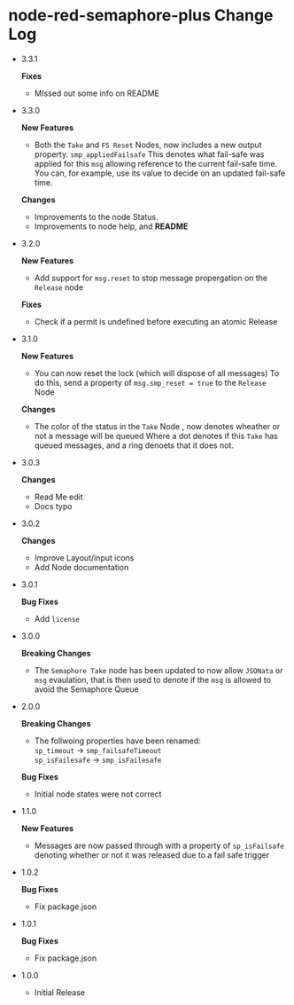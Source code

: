 # node-red-semaphore-plus Change Log

- 3.3.1

  **Fixes**
  
    - MIssed out some info on README

- 3.3.0
      
   **New Features**
  
    - Both the `Take` and `FS Reset` Nodes, now includes a new output property.
      `smp_appliedFailsafe` This denotes what fail-safe was applied for this `msg` allowing reference to the current fail-safe time.
      You can, for example, use its value to decide on an updated fail-safe time.


   **Changes**

    - Improvements to the node Status.
    - Improvements to node help, and **README**


- 3.2.0
      
   **New Features**
  
    - Add support for `msg.reset` to stop message propergation on the `Release` node

  **Fixes**
  
    - Check if a permit is undefined before executing an atomic Release

- 3.1.0
      
   **New Features**
  
    - You can now reset the lock (which will dispose of all messages)
      To do this, send a property of `msg.smp_reset = true` to the `Release` Node

   **Changes**

    - The color of the status in the `Take` Node , now denotes wheather or not a message will be queued 
      Where a dot denotes if this `Take` has queued messages, and a ring denoets that it does not. 


- 3.0.3
      
   **Changes**
  
    - Read Me edit
    - Docs typo

- 3.0.2
      
   **Changes**
  
    - Improve Layout/input icons
    - Add Node documentation 

- 3.0.1
      
   **Bug Fixes**
  
    - Add `license`

- 3.0.0
      
   **Breaking Changes**
  
    - The `Semaphore Take` node has been updated to now allow `JSONata` or `msg` evaulation,
      that is then used to denote if the `msg` is allowed to avoid the Semaphore Queue


- 2.0.0
      
   **Breaking Changes**
  
    - The follwoing properties have been renamed:  
      `sp_timeout` -> `smp_failsafeTimeout`  
      `sp_isFailesafe` -> `smp_isFailesafe`

   **Bug Fixes**
  
    - Initial node states were not correct

- 1.1.0
      
   **New Features**
  
    - Messages are now passed through with a property of `sp_isFailsafe` denoting whether or not it was released due to a fail safe trigger 

- 1.0.2
      
   **Bug Fixes**
  
    - Fix package.json

- 1.0.1
      
   **Bug Fixes**
  
    - Fix package.json
  
  
- 1.0.0
    - Initial Release

    


